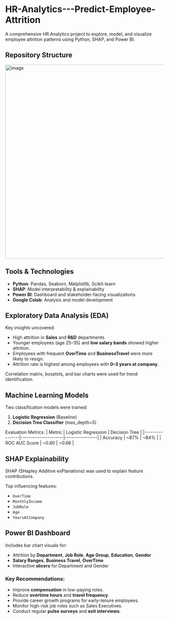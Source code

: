 # HR-Analytics---Predict-Employee-Attrition

A comprehensive HR Analytics project to explore, model, and visualize employee attrition patterns using Python, SHAP, and Power BI.

## Repository Structure
<img width="706" height="615" alt="image" src="https://github.com/user-attachments/assets/fa416145-ea11-4390-955a-9ddf03028706" />


## Tools & Technologies

- **Python**: Pandas, Seaborn, Matplotlib, Scikit-learn
- **SHAP**: Model interpretability & explainability
- **Power BI**: Dashboard and stakeholder-facing visualizations
- **Google Colab**: Analysis and model development

## Exploratory Data Analysis (EDA)

Key insights uncovered:
- High attrition in **Sales** and **R&D** departments.
- Younger employees (age 25–35) and **low salary bands** showed higher attrition.
- Employees with frequent **OverTime** and **BusinessTravel** were more likely to resign.
- Attrition rate is highest among employees with **0–3 years at company**.

Correlation matrix, boxplots, and bar charts were used for trend identification.

## Machine Learning Models

Two classification models were trained:
1. **Logistic Regression** (Baseline)
2. **Decision Tree Classifier** (max_depth=5)

Evaluation Metrics:
| Metric         | Logistic Regression | Decision Tree |
|----------------|---------------------|----------------|
| Accuracy       | ~87%                 | ~84%            |
| ROC AUC Score  | ~0.80                | ~0.66           |


## SHAP Explainability

SHAP (SHapley Additive exPlanations) was used to explain feature contributions.

Top influencing features:
- `OverTime`
- `MonthlyIncome`
- `JobRole`
- `Age`
- `YearsAtCompany`

## Power BI Dashboard

Includes bar chart visuals for:
- Attrition by **Department**, **Job Role**, **Age Group**, **Education**, **Gender**
- **Salary Ranges**, **Business Travel**, **OverTime**
- Interactive **slicers** for Department and Gender

### Key Recommendations:
- Improve **compensation** in low-paying roles.
- Reduce **overtime hours** and **travel frequency**.
- Provide career growth programs for early-tenure employees.
- Monitor high-risk job roles such as Sales Executives.
- Conduct regular **pulse surveys** and **exit interviews**.

